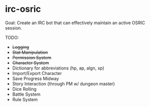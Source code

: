 irc-osric
=========

Goal: Create an IRC bot that can effectively maintain an active OSRIC session.

TODO:

* ~~Logging~~
* ~~Stat Manipulation~~
* ~~Permission System~~
* ~~Character System~~
* Dictionary for abbreviations (hp, ap, algn, xp)
* Import/Export Character
* Save Progress Midway
* Story Interaction (through PM w/ dungeon master)
* Dice Rolling
* Battle System
* Rule System
